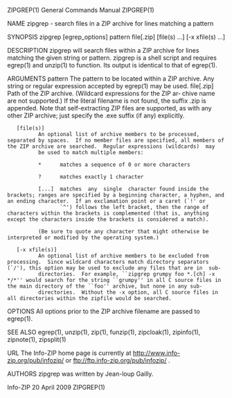 ZIPGREP(1)                                                                                 General Commands Manual                                                                                 ZIPGREP(1)

NAME
       zipgrep - search files in a ZIP archive for lines matching a pattern

SYNOPSIS
       zipgrep [egrep_options] pattern file[.zip] [file(s) ...]  [-x xfile(s) ...]

DESCRIPTION
       zipgrep  will search files within a ZIP archive for lines matching the given string or pattern.  zipgrep is a shell script and requires egrep(1) and unzip(1) to function.  Its output is identical to
       that of egrep(1).

ARGUMENTS
       pattern
              The pattern to be located within a ZIP archive.  Any string or regular expression accepted by egrep(1) may be used.  file[.zip] Path of the ZIP archive.  (Wildcard expressions for the ZIP ar‐
              chive  name  are  not  supported.)   If the literal filename is not found, the suffix .zip is appended.  Note that self-extracting ZIP files are supported, as with any other ZIP archive; just
              specify the .exe suffix (if any) explicitly.

       [file(s)]
              An optional list of archive members to be processed, separated by spaces.  If no member files are specified, all members of the ZIP archive are searched.  Regular expressions (wildcards)  may
              be used to match multiple members:

              *      matches a sequence of 0 or more characters

              ?      matches exactly 1 character

              [...]  matches  any  single  character found inside the brackets; ranges are specified by a beginning character, a hyphen, and an ending character.  If an exclamation point or a caret (`!' or
                     `^') follows the left bracket, then the range of characters within the brackets is complemented (that is, anything except the characters inside the brackets is considered a match).

              (Be sure to quote any character that might otherwise be interpreted or modified by the operating system.)

       [-x xfile(s)]
              An optional list of archive members to be excluded from processing.  Since wildcard characters match directory separators (`/'), this option may be used to exclude any files that are in  sub‐
              directories.  For example, ``zipgrep grumpy foo *.[ch] -x */*'' would search for the string ``grumpy'' in all C source files in the main directory of the ``foo'' archive, but none in any sub‐
              directories.  Without the -x option, all C source files in all directories within the zipfile would be searched.

OPTIONS
       All options prior to the ZIP archive filename are passed to egrep(1).

SEE ALSO
       egrep(1), unzip(1), zip(1), funzip(1), zipcloak(1), zipinfo(1), zipnote(1), zipsplit(1)

URL
       The Info-ZIP home page is currently at
       http://www.info-zip.org/pub/infozip/
       or
       ftp://ftp.info-zip.org/pub/infozip/ .

AUTHORS
       zipgrep was written by Jean-loup Gailly.

Info-ZIP                                                                                        20 April 2009                                                                                      ZIPGREP(1)
